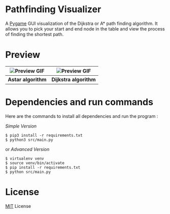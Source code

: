 # Pathfinding Visualizer
A [Pygame](https://www.pygame.org/) GUI visualization of the Dijkstra or A* path finding algorithm. It allows you to pick your start and end node in the table and view the process of finding the shortest path.

# Preview


| ![Preview GIF](assets/preview/astar.gif) | ![Preview GIF](assets/preview/dij.gif) |
| :--------------------------------------: | :------------------------------------: |
|           **Astar algorithm**            |         **Dijkstra algorithm**         |


# Dependencies and run commands

Here are the commands to install all dependencies and run the program : 

*Simple Version*
```
$ pip3 install -r requirements.txt
$ python3 src/main.py
```
or *Advanced Version*
```
$ virtualenv venv
$ source venv/bin/activate
$ pip install -r requirements.txt
$ python src/main.py
```

# License
[MIT](https://choosealicense.com/licenses/mit/) License
